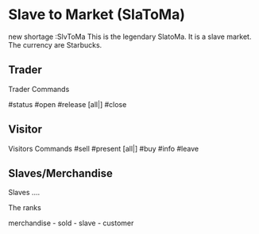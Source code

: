 # Slave to Market (SlaToMa)
new shortage :SlvToMa
This is the legendary SlatoMa. It is a slave market.
The currency are Starbucks.

## Trader
Trader Commands

#status
#open
#release [all|<Nickname>] 
#close 



## Visitor 
Visitors Commands
#sell <nickname>
#present [all|<Nickname>] 
#buy <nickname>
#info
#leave 

## Slaves/Merchandise
Slaves .... 


The ranks

merchandise - sold - slave - customer